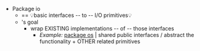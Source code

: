 * Package io
  * == 💡basic interfaces -- to -- I/O primitives💡
  * 's goal
    * wrap EXISTING implementations -- of -- those interfaces
      * _Example:_ [package os](../os) | shared public interfaces / abstract the functionality + OTHER related primitives
